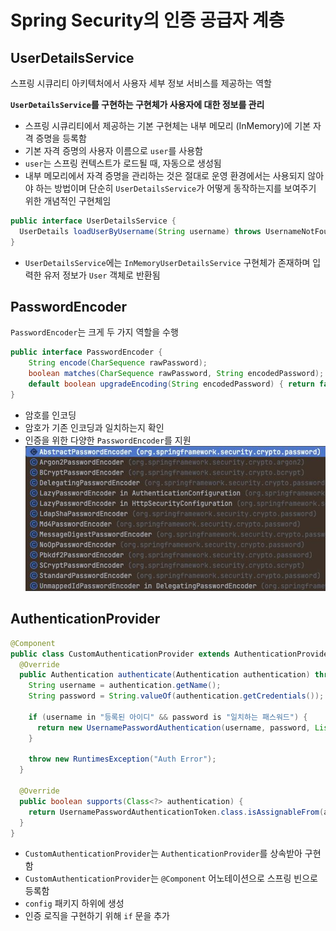 # Spring Security의 인증 공급자 계층
## UserDetailsService
스프링 시큐리티 아키텍처에서 사용자 세부 정보 서비스를 제공하는 역할  

**`UserDetailsService`를 구현하는 구현체가 사용자에 대한 정보를 관리**
- 스프링 시큐리티에서 제공하는 기본 구현체는 내부 메모리 (InMemory)에 기본 자격 증명을 등록함
- 기본 자격 증명의 사용자 이름으로 `user`를 사용함
- `user`는 스프링 컨텍스트가 로드될 때, 자동으로 생성됨
- 내부 메모리에서 자격 증명을 관리하는 것은 절대로 운영 환경에서는 사용되지 않아야 하는 방법이며 단순히 `UserDetailsService`가 어떻게 동작하는지를 보여주기 위한 개념적인 구현체임

```java
public interface UserDetailsService {
  UserDetails loadUserByUsername(String username) throws UsernameNotFoundException;
}
```

- `UserDetailsService`에는 `InMemoryUserDetailsService` 구현체가 존재하며 입력한 유저 정보가 `User` 객체로 반환됨

## PasswordEncoder
`PasswordEncoder`는 크게 두 가지 역할을 수행
```java
public interface PasswordEncoder {
    String encode(CharSequence rawPassword);
    boolean matches(CharSequence rawPassword, String encodedPassword);
    default boolean upgradeEncoding(String encodedPassword) { return false; }
}
```
- 암호를 인코딩
- 암호가 기존 인코딩과 일치하는지 확인
- 인증을 위한 다양한 `PasswordEncoder`를 지원
  ![alt text](./images/passwordencoder1.png)

## AuthenticationProvider
```java
@Component
public class CustomAuthenticationProvider extends AuthenticationProvider {
  @Override
  public Authentication authenticate(Authentication authentication) throws AuthenticationException {
    String username = authentication.getName();
    String password = String.valueOf(authentication.getCredentials());

    if (username in "등록된 아이디" && password is "일치하는 패스워드") {
      return new UsernamePasswordAuthentication(username, password, List.of()); // List.of 내에는 유저의 권한 정보
    }

    throw new RuntimesException("Auth Error");
  }

  @Override
  public boolean supports(Class<?> authentication) {
    return UsernamePasswordAuthenticationToken.class.isAssignableFrom(authentication);
  }
}
```
- `CustomAuthenticationProvider`는 `AuthenticationProvider`를 상속받아 구현함
- `CustomAuthenticationProvider`는 `@Component` 어노테이션으로 스프링 빈으로 등록함
- `config` 패키지 하위에 생성
- 인증 로직을 구현하기 위해 `if` 문을 추가